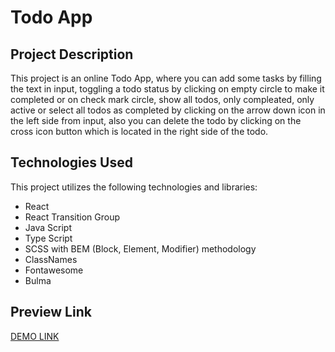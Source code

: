 # Todo App

## Project Description
This project is an online Todo App, where you can add some tasks by filling the text in input, toggling a todo status by clicking on empty circle to make it completed or on check mark circle, show all todos, only compleated, only active or select all todos as completed by clicking on the arrow down icon in the left side from input, also you can delete the todo by clicking on the cross icon button which is located in the right side of the todo.


## Technologies Used
This project utilizes the following technologies and libraries:
- React
- React Transition Group
- Java Script
- Type Script
- SCSS with BEM (Block, Element, Modifier) methodology
- ClassNames
- Fontawesome
- Bulma


## Preview Link
[DEMO LINK](https://izzetyusufov.github.io/Todo-list-with-api/)
